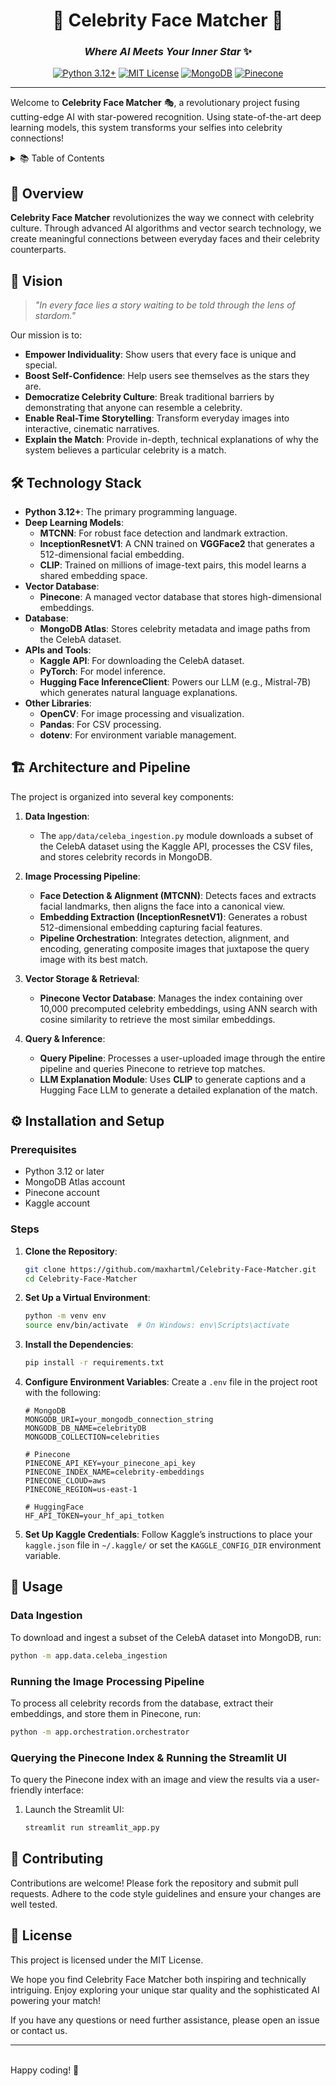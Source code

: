 <div align="center">
  
# 🌟 Celebrity Face Matcher 🌟

### _Where AI Meets Your Inner Star_ ✨

[![Python 3.12+](https://img.shields.io/badge/python-3.12+-blue.svg)](https://www.python.org/downloads/)
[![MIT License](https://img.shields.io/badge/license-MIT-green.svg)](https://opensource.org/licenses/MIT)
[![MongoDB](https://img.shields.io/badge/MongoDB-4EA94B?logo=mongodb&logoColor=white)](https://www.mongodb.com/)
[![Pinecone](https://img.shields.io/badge/Pinecone-000000?logo=pinecone&logoColor=white)](https://www.pinecone.io/)

---

</div>

Welcome to **Celebrity Face Matcher** 🎭, a revolutionary project fusing cutting-edge AI with star-powered recognition. Using state-of-the-art deep learning models, this system transforms your selfies into celebrity connections!

<details>
<summary>📚 Table of Contents</summary>

- [Overview](#-overview)
- [Vision](#-vision)
- [Technology Stack](#-technology-stack)
- [Architecture and Pipeline](#-architecture-and-pipeline)
- [Installation and Setup](#-installation-and-setup)
- [Usage](#-usage)
- [Streamlit Interface](#streamlit-interface)
- [Project Structure](#project-structure)
- [Contributing](#contributing)
- [License](#license)

</details>

## 🌟 Overview

**Celebrity Face Matcher** revolutionizes the way we connect with celebrity culture. Through advanced AI algorithms and vector search technology, we create meaningful connections between everyday faces and their celebrity counterparts.

## 🎯 Vision

> _"In every face lies a story waiting to be told through the lens of stardom."_

Our mission is to:
- **Empower Individuality**: Show users that every face is unique and special.
- **Boost Self-Confidence**: Help users see themselves as the stars they are.
- **Democratize Celebrity Culture**: Break traditional barriers by demonstrating that anyone can resemble a celebrity.
- **Enable Real-Time Storytelling**: Transform everyday images into interactive, cinematic narratives.
- **Explain the Match**: Provide in-depth, technical explanations of why the system believes a particular celebrity is a match.

## 🛠️ Technology Stack

- **Python 3.12+**: The primary programming language.
- **Deep Learning Models**:
     - **MTCNN**: For robust face detection and landmark extraction.
     - **InceptionResnetV1**: A CNN trained on **VGGFace2** that generates a 512-dimensional facial embedding.
     - **CLIP**: Trained on millions of image-text pairs, this model learns a shared embedding space.
- **Vector Database**:
     - **Pinecone**: A managed vector database that stores high-dimensional embeddings.
- **Database**:
     - **MongoDB Atlas**: Stores celebrity metadata and image paths from the CelebA dataset.
- **APIs and Tools**:
     - **Kaggle API**: For downloading the CelebA dataset.
     - **PyTorch**: For model inference.
     - **Hugging Face InferenceClient**: Powers our LLM (e.g., Mistral-7B) which generates natural language explanations.
- **Other Libraries**:
     - **OpenCV**: For image processing and visualization.
     - **Pandas**: For CSV processing.
     - **dotenv**: For environment variable management.

## 🏗️ Architecture and Pipeline

The project is organized into several key components:

1. **Data Ingestion**:
      - The `app/data/celeba_ingestion.py` module downloads a subset of the CelebA dataset using the Kaggle API, processes the CSV files, and stores celebrity records in MongoDB.

2. **Image Processing Pipeline**:
      - **Face Detection & Alignment (MTCNN)**: Detects faces and extracts facial landmarks, then aligns the face into a canonical view.
      - **Embedding Extraction (InceptionResnetV1)**: Generates a robust 512-dimensional embedding capturing facial features.
      - **Pipeline Orchestration**: Integrates detection, alignment, and encoding, generating composite images that juxtapose the query image with its best match.

3. **Vector Storage & Retrieval**:
      - **Pinecone Vector Database**: Manages the index containing over 10,000 precomputed celebrity embeddings, using ANN search with cosine similarity to retrieve the most similar embeddings.

4. **Query & Inference**:
      - **Query Pipeline**: Processes a user-uploaded image through the entire pipeline and queries Pinecone to retrieve top matches.
      - **LLM Explanation Module**: Uses **CLIP** to generate captions and a Hugging Face LLM to generate a detailed explanation of the match.

## ⚙️ Installation and Setup

### Prerequisites
- Python 3.12 or later
- MongoDB Atlas account
- Pinecone account
- Kaggle account

### Steps

1. **Clone the Repository**:
      ```sh
      git clone https://github.com/maxhartml/Celebrity-Face-Matcher.git
      cd Celebrity-Face-Matcher
      ```

2. **Set Up a Virtual Environment**:
      ```sh
      python -m venv env
      source env/bin/activate  # On Windows: env\Scripts\activate
      ```

3. **Install the Dependencies**:
      ```sh
      pip install -r requirements.txt
      ```

4. **Configure Environment Variables**:
      Create a `.env` file in the project root with the following:
      ```env
      # MongoDB
      MONGODB_URI=your_mongodb_connection_string
      MONGODB_DB_NAME=celebrityDB
      MONGODB_COLLECTION=celebrities

      # Pinecone
      PINECONE_API_KEY=your_pinecone_api_key
      PINECONE_INDEX_NAME=celebrity-embeddings
      PINECONE_CLOUD=aws
      PINECONE_REGION=us-east-1

      # HuggingFace
      HF_API_TOKEN=your_hf_api_totken
      ```

5. **Set Up Kaggle Credentials**:
      Follow Kaggle’s instructions to place your `kaggle.json` file in `~/.kaggle/` or set the `KAGGLE_CONFIG_DIR` environment variable.

## 🚀 Usage

### Data Ingestion

To download and ingest a subset of the CelebA dataset into MongoDB, run:
```sh
python -m app.data.celeba_ingestion
```

### Running the Image Processing Pipeline

To process all celebrity records from the database, extract their embeddings, and store them in Pinecone, run:
```sh
python -m app.orchestration.orchestrator
```

### Querying the Pinecone Index & Running the Streamlit UI

To query the Pinecone index with an image and view the results via a user-friendly interface:

1. Launch the Streamlit UI:

     ```sh
     streamlit run streamlit_app.py
     ```


## 🤝 Contributing

Contributions are welcome! Please fork the repository and submit pull requests. Adhere to the code style guidelines and ensure your changes are well tested.

## 📜 License

This project is licensed under the MIT License.

We hope you find Celebrity Face Matcher both inspiring and technically intriguing. Enjoy exploring your unique star quality and the sophisticated AI powering your match!

If you have any questions or need further assistance, please open an issue or contact us.

---
<br>
Happy coding! 🌟
